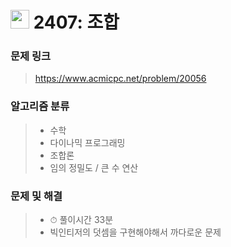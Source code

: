 # <img src="https://d2gd6pc034wcta.cloudfront.net/tier/9.svg" width="30">  2407: 조합

### 문제 링크

> https://www.acmicpc.net/problem/20056



### 알고리즘 분류

>- 수학
>- 다이나믹 프로그래밍
>- 조합론
>- 임의 정밀도 / 큰 수 연산



### 문제 및 해결

>- ⏱ 풀이시간 33분
>- 빅인티저의 덧셈을 구현해야해서 까다로운 문제
